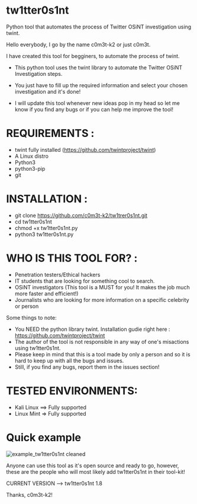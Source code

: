 # tw1tter0s1nt
Python tool that automates the process of Twitter OSiNT investigation using twint.

Hello everybody, I go by the name c0m3t-k2 or just c0m3t.

I have created this tool for begginers, to automate the process of twint.

- This python tool uses the twint library to automate the Twitter OSiNT Investigation steps.

- You just have to fill up the required information and select your chosen investigation and it's done!

- I will update this tool whenever new ideas pop in my head so let me know if you find any bugs or if you can help me improve the tool!

# REQUIREMENTS : 

  - twint fully installed  (https://github.com/twintproject/twint)
  - A Linux distro
  - Python3
  - python3-pip
  - git

# INSTALLATION :

  - git clone https://github.com/c0m3t-k2/tw1trer0s1nt.git
  - cd tw1tter0s1nt
  - chmod +x tw1tter0s1nt.py
  - python3 tw1tter0s1nt.py

# WHO IS THIS TOOL FOR? : 
  - Penetration testers/Ethical hackers
  - IT students that are looking for something cool to search.
  - OSiNT investigators (This tool is a MUST for you! It makes the job much more faster and efficient!)
  - Journalists who are looking for more information on a specific celebrity or person

 Some things to note:
 - You NEED the python library twint. Installation gudie right here : https://github.com/twintproject/twint
 - The author of the tool is not responsible in any way of one's misactions using tw1tter0s1nt.
 - Please keep in mind that this is a tool made by only a person and so it is hard to keep up with all the bugs and issues.
 - Still, if you find any bugs, report them in the issues section!

# TESTED ENVIRONMENTS:
 - Kali Linux ==> Fully supported
 - Linux Mint => Fully supported

# Quick example

![example_tw1tter0s1nt cleaned](https://user-images.githubusercontent.com/83426553/118394807-e7d48d80-b614-11eb-8057-f7d18aa39838.png)



Anyone can use this tool as it's open source and ready to go, however, these are the people who will most likely add tw1tter0s1nt in their tool-kit!

CURRENT VERSION --> tw1tter0s1nt 1.8

Thanks, c0m3t-k2!
